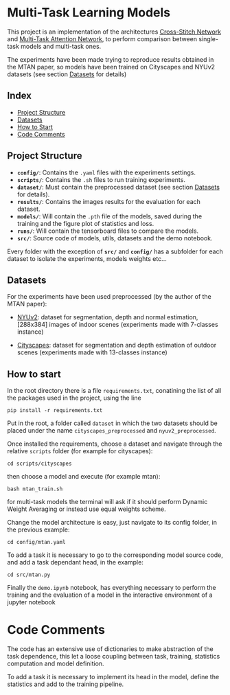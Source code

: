 # Multi-Task Learning Models

This project is an implementation of the architectures [Cross-Stitch Network](https://arxiv.org/pdf/1604.03539) and [Multi-Task Attention Network](https://arxiv.org/pdf/1803.10704), to perform comparison between single-task models and multi-task ones.

The experiments have been made trying to reproduce results obtained in the MTAN paper, so models have been trained on Cityscapes and NYUv2 datasets (see section [Datasets](#datasets) for details)

## Index

- [Project Structure](#project-structure)
- [Datasets](#datasets)
- [How to Start](#how-to-start)
- [Code Comments](#code-comments)

## Project Structure

- **`config/`**: Contains the `.yaml` files with the experiments settings.
- **`scripts/`**: Contains the `.sh` files to run training experiments.
- **`dataset/`**: Must contain the preprocessed dataset (see section [Datasets](#datasets) for details).
- **`results/`**: Contains the images results for the evaluation for each dataset.
- **`models/`**: Will contain the `.pth` file of the models, saved during the training and the figure plot of statistics and loss.
- **`runs/`**: Will contain the tensorboard files to compare the models.
- **`src/`**: Source code of models, utils, datasets and the demo notebook.

Every folder with the exception of **`src/`** and **`config/`** has a subfolder for each dataset to isolate the experiments, models weights etc...

## Datasets
For the experiments have been used preprocessed (by the author of the MTAN paper):
- [NYUv2](https://www.dropbox.com/scl/fo/p7n54hqfpfyc6fe6n62qk/AKVb28ZmgDiGdRMNkX5WJvo?rlkey=hcf31bdrezqjih36oi8usjait&e=1&dl=0): dataset for segmentation, depth and normal estimation, [288x384] images of indoor scenes (experiments made with 7-classes instance)

- [Cityscapes](https://www.dropbox.com/scl/fo/x2i67p14fxy3d3178i8ln/AGZHvvk82ayNbcBHp-N0JXg?rlkey=ebhrpay2cgqnr0ew5vmti2diy&e=1&dl=0): dataset for segmentation and depth estimation of outdoor scenes (experiments made with 13-classes instance)

## How to start

In the root directory there is a file `requirements.txt`, conatining the list of all the packages used in the project, using the line

`pip install -r requirements.txt`

Put in the root, a folder called `dataset` in which the two datasets should be placed under the name `cityscapes_preprocessed` and `nyuv2_preprocessed`.

Once installed the requirements, choose a dataset and navigate through the relative `scripts` folder (for example for cityscapes):

`cd scripts/cityscapes`

then choose a model and execute (for example mtan):

`bash mtan_train.sh`

for multi-task models the terminal will ask if it should perform Dynamic Weight Averaging or instead use equal weights scheme.

Change the model architecture is easy, just navigate to its config folder, in the previous example:

`cd config/mtan.yaml`

To add a task it is necessary to go to the corresponding model source code, and add a task dependant head, in the example:

`cd src/mtan.py`

Finally the `demo.ipynb` notebook, has everything necessary to perform the training and the evaluation of a model in the interactive environment of a jupyter notebook

# Code Comments

The code has an extensive use of dictionaries to make abstraction of the task dependence, this let a loose coupling between task, training, statistics computation and model definition. 

To add a task it is necessary to implement its head in the model, define the statistics and add to the training pipeline.